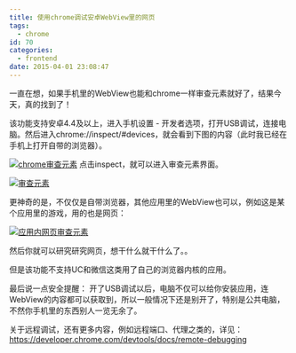 ```yaml
---
title: 使用chrome调试安卓WebView里的网页
tags:
  - chrome
id: 70
categories:
  - frontend
date: 2015-04-01 23:08:47
---
```


一直在想，如果手机里的WebView也能和chrome一样审查元素就好了，结果今天，真的找到了！

该功能支持安卓4.4及以上，进入手机设置 - 开发者选项，打开USB调试，连接电脑。然后进入chrome://inspect/#devices，就会看到下图的内容（此时我已经在手机上打开自带的浏览器）。

[![chrome审查元素](https://cdn.imyzf.com/img/blog/2015/using-chrome-to-debug-android-webview/1.png)](https://cdn.imyzf.com/img/blog/2015/using-chrome-to-debug-android-webview/1.png)
点击inspect，就可以进入审查元素界面。

[![审查元素](https://cdn.imyzf.com/img/blog/2015/using-chrome-to-debug-android-webview/2.png)](https://cdn.imyzf.com/img/blog/2015/using-chrome-to-debug-android-webview/2.png)

更神奇的是，不仅仅是自带浏览器，其他应用里的WebView也可以，例如这是某个应用里的游戏，用的也是网页：

[![应用内网页审查元素](https://cdn.imyzf.com/img/blog/2015/using-chrome-to-debug-android-webview/3.png)](https://cdn.imyzf.com/img/blog/2015/using-chrome-to-debug-android-webview/3.png)

然后你就可以研究研究网页，想干什么就干什么了。。

但是该功能不支持UC和微信这类用了自己的浏览器内核的应用。

最后说一点安全提醒：
开了USB调试以后，电脑不仅可以给你安装应用，连WebView的内容都可以获取到，所以一般情况下还是别开了，特别是公共电脑，不然你手机里的东西别人一览无余了。

关于远程调试，还有更多内容，例如远程端口、代理之类的，详见：https://developer.chrome.com/devtools/docs/remote-debugging
